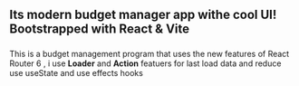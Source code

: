 
## Its modern budget manager app withe cool UI! Bootstrapped with React & Vite

###
This is a budget management program that uses the new features of React Router 6 , i use __Loader__ and __Action__ featuers for last load data and reduce use useState and use effects hooks
